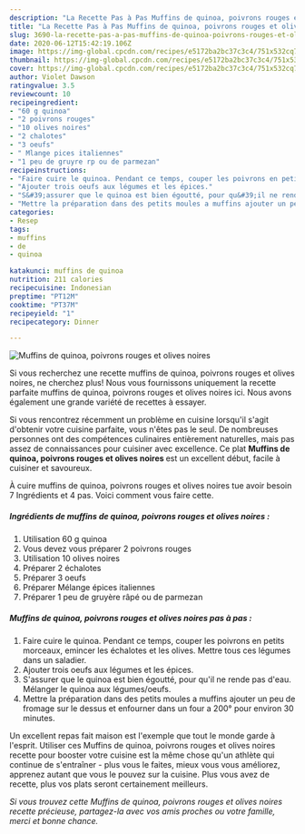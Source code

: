 ```yaml
---
description: "La Recette Pas à Pas Muffins de quinoa, poivrons rouges et olives noires"
title: "La Recette Pas à Pas Muffins de quinoa, poivrons rouges et olives noires"
slug: 3690-la-recette-pas-a-pas-muffins-de-quinoa-poivrons-rouges-et-olives-noires
date: 2020-06-12T15:42:19.106Z
image: https://img-global.cpcdn.com/recipes/e5172ba2bc37c3c4/751x532cq70/muffins-de-quinoa-poivrons-rouges-et-olives-noires-photo-principale-de-la-recette.jpg
thumbnail: https://img-global.cpcdn.com/recipes/e5172ba2bc37c3c4/751x532cq70/muffins-de-quinoa-poivrons-rouges-et-olives-noires-photo-principale-de-la-recette.jpg
cover: https://img-global.cpcdn.com/recipes/e5172ba2bc37c3c4/751x532cq70/muffins-de-quinoa-poivrons-rouges-et-olives-noires-photo-principale-de-la-recette.jpg
author: Violet Dawson
ratingvalue: 3.5
reviewcount: 10
recipeingredient:
- "60 g quinoa"
- "2 poivrons rouges"
- "10 olives noires"
- "2 chalotes"
- "3 oeufs"
- " Mlange pices italiennes"
- "1 peu de gruyre rp ou de parmezan"
recipeinstructions:
- "Faire cuire le quinoa. Pendant ce temps, couper les poivrons en petits morceaux, emincer les échalotes et les olives. Mettre tous ces légumes dans un saladier."
- "Ajouter trois oeufs aux légumes et les épices."
- "S&#39;assurer que le quinoa est bien égoutté, pour qu&#39;il ne rende pas d&#39;eau. Mélanger le quinoa aux légumes/oeufs."
- "Mettre la préparation dans des petits moules a muffins ajouter un peu de fromage sur le dessus et enfourner dans un four a 200° pour environ 30 minutes."
categories:
- Resep
tags:
- muffins
- de
- quinoa

katakunci: muffins de quinoa 
nutrition: 211 calories
recipecuisine: Indonesian
preptime: "PT12M"
cooktime: "PT37M"
recipeyield: "1"
recipecategory: Dinner

---
```



![Muffins de quinoa, poivrons rouges et olives noires](https://img-global.cpcdn.com/recipes/e5172ba2bc37c3c4/751x532cq70/muffins-de-quinoa-poivrons-rouges-et-olives-noires-photo-principale-de-la-recette.jpg)

Si vous recherchez une recette muffins de quinoa, poivrons rouges et olives noires, ne cherchez plus! Nous vous fournissons uniquement la recette parfaite muffins de quinoa, poivrons rouges et olives noires ici. Nous avons également une grande variété de recettes à essayer.

Si vous rencontrez récemment un problème en cuisine lorsqu'il s'agit d'obtenir votre cuisine parfaite, vous n'êtes pas le seul. De nombreuses personnes ont des compétences culinaires entièrement naturelles, mais pas assez de connaissances pour cuisiner avec excellence. Ce plat <strong> Muffins de quinoa, poivrons rouges et olives noires </strong> est un excellent début, facile à cuisiner et savoureux.

<!--inarticleads1-->

À cuire muffins de quinoa, poivrons rouges et olives noires tue avoir besoin 7 Ingrédients et 4 pas. Voici comment vous faire cette.

##### Ingrédients de muffins de quinoa, poivrons rouges et olives noires :

1. Utilisation 60 g quinoa
1. Vous devez vous préparer 2 poivrons rouges
1. Utilisation 10 olives noires
1. Préparer 2 échalotes
1. Préparer 3 oeufs
1. Préparer  Mélange épices italiennes
1. Préparer 1 peu de gruyère râpé ou de parmezan




<!--inarticleads2-->

##### Muffins de quinoa, poivrons rouges et olives noires pas à pas :

1. Faire cuire le quinoa. Pendant ce temps, couper les poivrons en petits morceaux, emincer les échalotes et les olives. Mettre tous ces légumes dans un saladier.
1. Ajouter trois oeufs aux légumes et les épices.
1. S&#39;assurer que le quinoa est bien égoutté, pour qu&#39;il ne rende pas d&#39;eau. Mélanger le quinoa aux légumes/oeufs.
1. Mettre la préparation dans des petits moules a muffins ajouter un peu de fromage sur le dessus et enfourner dans un four a 200° pour environ 30 minutes.




<!--inarticleads1-->

<p>
Un excellent repas fait maison est l'exemple que tout le monde garde à l'esprit. Utiliser ces Muffins de quinoa, poivrons rouges et olives noires recette pour booster votre cuisine est la même chose qu'un athlète qui continue de s'entraîner - plus vous le faites, mieux vous vous améliorez, apprenez autant que vous le pouvez sur la cuisine. Plus vous avez de recette, plus vos plats seront certainement meilleurs.
</p>

<p>
<i>Si vous trouvez cette Muffins de quinoa, poivrons rouges et olives noires recette précieuse, partagez-la avec vos amis proches ou votre famille, merci et bonne chance.</i>
</p>
